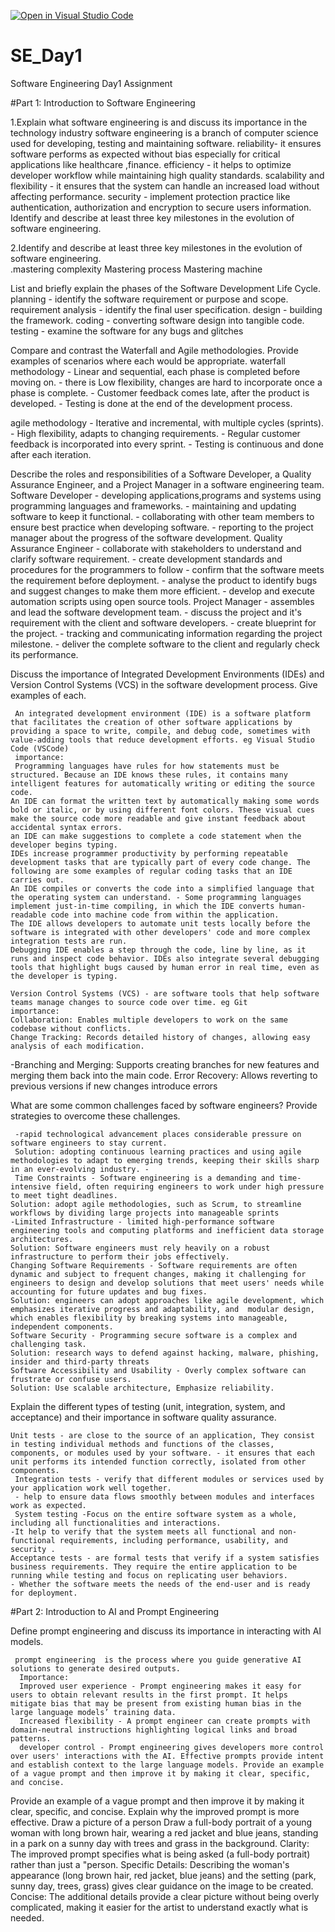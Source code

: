 [![Open in Visual Studio Code](https://classroom.github.com/assets/open-in-vscode-2e0aaae1b6195c2367325f4f02e2d04e9abb55f0b24a779b69b11b9e10269abc.svg)](https://classroom.github.com/online_ide?assignment_repo_id=18671086&assignment_repo_type=AssignmentRepo)
# SE_Day1
Software Engineering Day1 Assignment

#Part 1: Introduction to Software Engineering

1.Explain what software engineering is and discuss its importance in the technology industry
software engineering is a branch of computer science used for developing, testing and maintaining software.
reliability- it ensures software performs as expected without bias especially for critical applications like healthcare ,finance. 
efficiency - it helps to optimize developer workflow while maintaining high quality standards.
 scalability and flexibility - it ensures that the system can handle an increased load without affecting performance.
 security - implement protection practice like authentication, authorization and encryption to secure users information. Identify and describe at least three key milestones in the evolution of software engineering.


2.Identify and describe at least three key milestones in the evolution of software engineering.  
.mastering complexity
Mastering process
Mastering machine


List and briefly explain the phases of the Software Development Life Cycle.
   planning - identify the software requirement or purpose and scope.
   requirement analysis - identify the final user specification. 
   design - building the framework. 
   coding - converting software design into tangible code.
   testing - examine the software for any bugs and glitches


Compare and contrast the Waterfall and Agile methodologies. Provide examples of scenarios where each would be appropriate.
  waterfall methodology - Linear and sequential, each phase is completed before moving on. 
    - there is Low flexibility,
      changes are hard to incorporate once a phase is complete.
    - Customer feedback comes late, after the product is developed.
    - Testing is done at the end of the development process.


  agile methodology - Iterative and incremental, with multiple cycles (sprints). 
    - High flexibility, adapts to changing requirements. 
    - Regular customer feedback is incorporated into every sprint. 
    - Testing is continuous and done after each iteration.


Describe the roles and responsibilities of a Software Developer, a Quality Assurance Engineer, and a Project Manager in a software engineering team.
   Software Developer - developing applications,programs and systems using programming languages and frameworks.
    - maintaining and updating software to keep it functional. 
    - collaborating with other team members to ensure best practice when developing software.
    - reporting to the project manager about the progress of the software development.
    Quality Assurance Engineer - collaborate with stakeholders to understand and clarify software requirement.
    - create development standards and procedures for the programmers to follow
    - confirm that the software meets the requirement before deployment. 
    - analyse the product to identify bugs and suggest changes to make them more efficient. 
    - develop and execute automation scripts using open source tools.
    Project Manager - assembles and lead the software development team.
    - discuss the project and it's requirement with the client and software developers.
    - create blueprint for the project.
    - tracking and communicating information regarding the project milestone.
    - deliver the complete software to the client and regularly check its performance.



Discuss the importance of Integrated Development Environments (IDEs) and Version Control Systems (VCS) in the software development process. Give examples of each.

     An integrated development environment (IDE) is a software platform that facilitates the creation of other software applications by providing a space to write, compile, and debug code, sometimes with value-adding tools that reduce development efforts. eg Visual Studio Code (VSCode)
     importance:
     Programming languages have rules for how statements must be structured. Because an IDE knows these rules, it contains many intelligent features for automatically writing or editing the source code.
    An IDE can format the written text by automatically making some words bold or italic, or by using different font colors. These visual cues make the source code more readable and give instant feedback about accidental syntax errors.
    an IDE can make suggestions to complete a code statement when the developer begins typing.
    IDEs increase programmer productivity by performing repeatable development tasks that are typically part of every code change. The following are some examples of regular coding tasks that an IDE carries out.
    An IDE compiles or converts the code into a simplified language that the operating system can understand. - Some programming languages implement just-in-time compiling, in which the IDE converts human-readable code into machine code from within the application.
    The IDE allows developers to automate unit tests locally before the software is integrated with other developers' code and more complex integration tests are run.
    Debugging IDE enables a step through the code, line by line, as it runs and inspect code behavior. IDEs also integrate several debugging tools that highlight bugs caused by human error in real time, even as the developer is typing.

    Version Control Systems (VCS) - are software tools that help software teams manage changes to source code over time. eg Git
    importance:
    Collaboration: Enables multiple developers to work on the same codebase without conflicts.
    Change Tracking: Records detailed history of changes, allowing easy analysis of each modification. 
   -Branching and Merging: Supports creating branches for new     features and merging them back into the main code.
    Error Recovery: Allows reverting to previous versions if new changes introduce errors

What are some common challenges faced by software engineers? Provide strategies to overcome these challenges.

     -rapid technological advancement places considerable pressure on software engineers to stay current.
     Solution: adopting continuous learning practices and using agile methodologies to adapt to emerging trends, keeping their skills sharp in an ever-evolving industry. -
     Time Constraints - Software engineering is a demanding and time-intensive field, often requiring engineers to work under high pressure to meet tight deadlines.
    Solution: adopt agile methodologies, such as Scrum, to streamline workflows by dividing large projects into manageable sprints 
    -Limited Infrastructure - limited high-performance software engineering tools and computing platforms and inefficient data storage architectures. 
    Solution: Software engineers must rely heavily on a robust infrastructure to perform their jobs effectively.
    Changing Software Requirements - Software requirements are often  dynamic and subject to frequent changes, making it challenging for engineers to design and develop solutions that meet users' needs while accounting for future updates and bug fixes. 
    Solution: engineers can adopt approaches like agile development, which emphasizes iterative progress and adaptability, and  modular design, which enables flexibility by breaking systems into manageable, independent components.
    Software Security - Programming secure software is a complex and challenging task. 
    Solution: research ways to defend against hacking, malware, phishing, insider and third-party threats
    Software Accessibility and Usability - Overly complex software can frustrate or confuse users. 
    Solution: Use scalable architecture, Emphasize reliability.

Explain the different types of testing (unit, integration, system, and acceptance) and their importance in software quality assurance.

    Unit tests - are close to the source of an application, They consist in testing individual methods and functions of the classes, components, or modules used by your software. - it ensures that each unit performs its intended function correctly, isolated from other components.
     Integration tests - verify that different modules or services used by your application work well together.
     - help to ensure data flows smoothly between modules and interfaces work as expected.
     System testing -Focus on the entire software system as a whole, including all functionalities and interactions.
    -It help to verify that the system meets all functional and non-functional requirements, including performance, usability, and security .
    Acceptance tests - are formal tests that verify if a system satisfies business requirements. They require the entire application to be running while testing and focus on replicating user behaviors. 
    - Whether the software meets the needs of the end-user and is ready for deployment.
 
#Part 2: Introduction to AI and Prompt Engineering

     
Define prompt engineering and discuss its importance in interacting with AI models.

     prompt engineering  is the process where you guide generative AI solutions to generate desired outputs.
      Importance:
      Improved user experience - Prompt engineering makes it easy for users to obtain relevant results in the first prompt. It helps mitigate bias that may be present from existing human bias in the large language models’ training data.
      Increased flexibility - A prompt engineer can create prompts with domain-neutral instructions highlighting logical links and broad patterns.
      developer control - Prompt engineering gives developers more control over users' interactions with the AI. Effective prompts provide intent and establish context to the large language models. Provide an example of a vague prompt and then improve it by making it clear, specific, and concise.

Provide an example of a vague prompt and then improve it by making it clear, specific, and concise. Explain why the improved prompt is more effective.
     Draw a picture of a person
     Draw a full-body portrait of a young woman with long brown hair, wearing a red jacket and blue jeans, standing in a park on a sunny day with trees and grass in the background.
     Clarity: The improved prompt specifies what is being asked (a full-body portrait) rather than just a "person.
     Specific Details: Describing the woman's appearance (long brown hair, red jacket, blue jeans) and the setting (park, sunny day, trees, grass) gives clear guidance on the image to be created.
     Concise: The additional details provide a clear picture without being overly complicated, making it easier for the artist to understand exactly what is needed.
